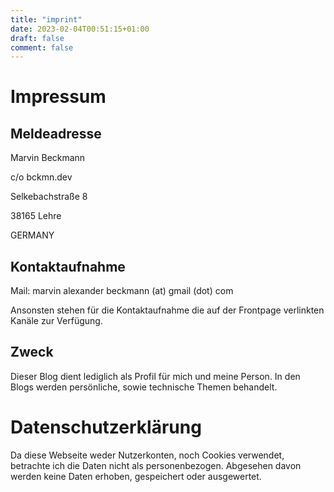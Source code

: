 ```yaml
---
title: "imprint"
date: 2023-02-04T00:51:15+01:00
draft: false
comment: false
---
```


# Impressum

## Meldeadresse

Marvin Beckmann

c/o bckmn.dev

Selkebachstraße 8

38165 Lehre

GERMANY

## Kontaktaufnahme

Mail: marvin alexander beckmann (at) gmail (dot) com

Ansonsten stehen für die Kontaktaufnahme die auf der Frontpage verlinkten Kanäle zur Verfügung.

## Zweck

Dieser Blog dient lediglich als Profil für mich und meine Person. In den Blogs werden persönliche, sowie technische Themen behandelt.

# Datenschutzerklärung
Da diese Webseite weder Nutzerkonten, noch Cookies verwendet, betrachte ich die Daten nicht als personenbezogen.
Abgesehen davon werden keine Daten erhoben, gespeichert oder ausgewertet.